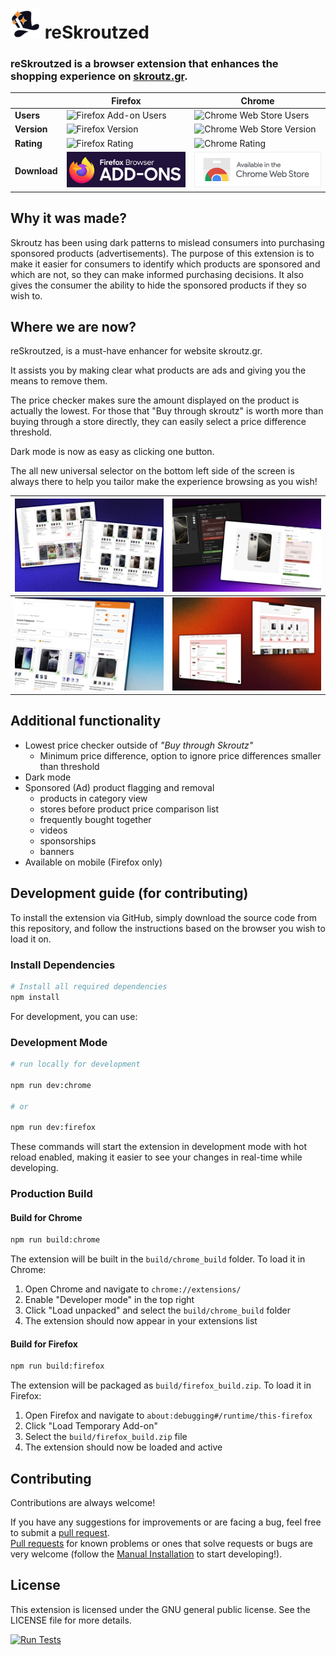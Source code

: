 # ![Alt Text](../icons/48.png) reSkroutzed

### reSkroutzed is a browser extension that enhances the shopping experience on [skroutz.gr](https://skroutz.gr).<br>

|              | Firefox                                                                                                       | Chrome                                                                                                                                  |
| ------------ | ------------------------------------------------------------------------------------------------------------- | --------------------------------------------------------------------------------------------------------------------------------------- |
| **Users**    | ![Firefox Add-on Users](https://img.shields.io/amo/users/reskroutzed)                                         | ![Chrome Web Store Users](https://img.shields.io/chrome-web-store/users/amglnkndjeoojnjjeepeheobhneeogcl)                               |
| **Version**  | ![Firefox Version](https://img.shields.io/amo/v/reskroutzed)                                                  | ![Chrome Web Store Version](https://img.shields.io/chrome-web-store/v/amglnkndjeoojnjjeepeheobhneeogcl)                                 |
| **Rating**   | ![Firefox Rating](https://img.shields.io/amo/stars/reskroutzed)                                               | ![Chrome Rating](https://img.shields.io/chrome-web-store/rating/amglnkndjeoojnjjeepeheobhneeogcl)                                       |
| **Download** | [![Firefox](../imagery/store_images/firefox.png)](https://addons.mozilla.org/en-US/firefox/addon/reskroutzed) | [![Chrome](../imagery/store_images/chrome.png)](https://chrome.google.com/webstore/detail/reskroutzed/amglnkndjeoojnjjeepeheobhneeogcl) |

## Why it was made?

Skroutz has been using dark patterns to mislead consumers into purchasing sponsored products (advertisements).
The purpose of this extension is to make it easier for consumers to identify which products are sponsored and which are not, so they can make informed purchasing decisions.
It also gives the consumer the ability to hide the sponsored products if they so wish to.

## Where we are now?

reSkroutzed, is a must-have enhancer for website skroutz.gr.

It assists you by making clear what products are ads and giving you the means to remove them.

The price checker makes sure the amount displayed on the product is actually the lowest. For those that "Buy through skroutz" is worth more than buying through a store directly, they can easily select a price difference threshold.

Dark mode is now as easy as clicking one button.

The all new universal selector on the bottom left side of the screen is always there to help you tailor make the experience browsing as you wish!

| ![Screenshot 1](../imagery/chrome/chrome_1280x800_screenshot_1.jpeg) | ![Screenshot 2](../imagery/chrome/chrome_1280x800_screenshot_2.jpeg) |
| -------------------------------------------------------------------- | -------------------------------------------------------------------- |
| ![Screenshot 3](../imagery/chrome/chrome_1280x800_screenshot_3.jpeg) | ![Screenshot 4](../imagery/chrome/chrome_1280x800_screenshot_4.jpeg) |

## Additional functionality

- Lowest price checker outside of _"Buy through Skroutz"_
  - Minimum price difference, option to ignore price differences smaller than threshold
- Dark mode
- Sponsored (Ad) product flagging and removal
  - products in category view
  - stores before product price comparison list
  - frequently bought together
  - videos
  - sponsorships
  - banners
- Available on mobile (Firefox only)

## Development guide (for contributing)

To install the extension via GitHub, simply download the source code from this repository, and follow the instructions based on the browser you wish to load it on.

### Install Dependencies

```bash
# Install all required dependencies
npm install
```

For development, you can use:

### Development Mode

```bash
# run locally for development

npm run dev:chrome

# or

npm run dev:firefox
```

These commands will start the extension in development mode with hot reload enabled, making it easier to see your changes in real-time while developing.

### Production Build

#### Build for Chrome

```bash
npm run build:chrome
```

The extension will be built in the `build/chrome_build` folder. To load it in Chrome:

1. Open Chrome and navigate to `chrome://extensions/`
2. Enable "Developer mode" in the top right
3. Click "Load unpacked" and select the `build/chrome_build` folder
4. The extension should now appear in your extensions list

#### Build for Firefox

```bash
npm run build:firefox
```

The extension will be packaged as `build/firefox_build.zip`. To load it in Firefox:

1. Open Firefox and navigate to `about:debugging#/runtime/this-firefox`
2. Click "Load Temporary Add-on"
3. Select the `build/firefox_build.zip` file
4. The extension should now be loaded and active

## Contributing

Contributions are always welcome!

If you have any suggestions for improvements or are facing a bug, feel free to submit a [pull request](https://github.com/keybraker/reskroutzed/discussions).<br>
[Pull requests](https://github.com/keybraker/reskroutzed/pulls) for known problems or ones that solve requests or bugs are very welcome (follow the [Manual Installation](#manual-installation) to start developing!).

## License

This extension is licensed under the GNU general public license. See the LICENSE file for more details.

[![Run Tests](https://github.com/keybraker/reSkroutzed/actions/workflows/tests.yml/badge.svg)](https://github.com/keybraker/reSkroutzed/actions/workflows/tests.yml)
